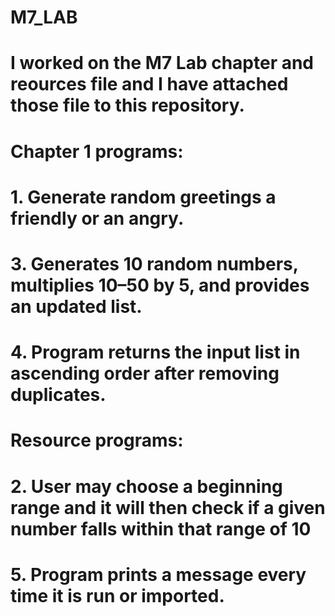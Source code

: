 # **M7_LAB**
# I worked on the M7 Lab chapter and reources file and I have attached those file to this repository.
# **Chapter 1 programs:** 
# 1. Generate random greetings a friendly or an angry.
# 3. Generates 10 random numbers, multiplies 10–50 by 5, and provides an updated list.
# 4. Program returns the input list in ascending order after removing duplicates.
# **Resource programs:**
# 2. User may choose a beginning range and it will then check if a given number falls within that range of 10
# 5. Program prints a message every time it is run or imported.
